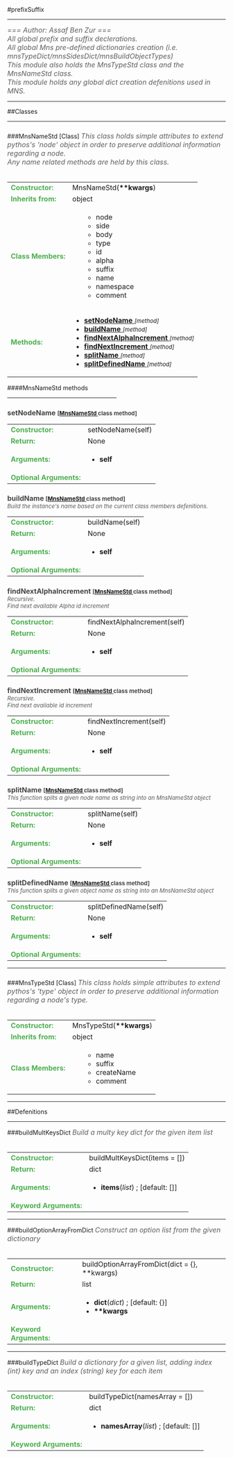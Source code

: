 <body>
#prefixSuffix
<hr width = 100%>
<font color = #5f5f5f size = 3pt>
<i>
=== Author: Assaf Ben Zur === <br>
All global prefix and suffix declerations. <br>
All global Mns pre-defined dictionaries creation (i.e.  mnsTypeDict/mnsSidesDict/mnsBuildObjectTypes) <br>
This module also holds the MnsTypeStd class and the MnsNameStd class. <br>
This module holds any global dict creation defenitions used in MNS. <br>
</font>
</i>
<hr width = 100%>
##Classes
<hr width = 100%>
<h5 id = "MnsNameStd TARGET"></h5>
###MnsNameStd [Class]
<font color = #5f5f5f size = 3pt>
<i>
This class holds simple attributes to extend pythos's 'node' object in order to preserve additional information regarding a node. <br>
Any name related methods are held by this class. <br>
</i>
<br>
</font>
<font size = 3pt>
<table>
<tr><td><b><font color = #4caf50>Constructor:  </font></b></td><td>MnsNameStd(<b>**kwargs</b>)</td></tr>
<tr><td><b><font color = #4caf50>Inherits from:  </font></b></td><td>object</td></tr>
<tr><td><b><font color = #4caf50>Class Members:  </font></b></td>
<td><ul>
<ul>
<li>node</li>
<li>side</li>
<li>body</li>
<li>type</li>
<li>id</li>
<li>alpha</li>
<li>suffix</li>
<li>name</li>
<li>namespace</li>
<li>comment</li>
</ul>
</td></tr>
<tr><td><b><font color = #4caf50>Methods:  </font></b></td><td><ul>
<li><b><a href="#setNodeNameTARGET">setNodeName </b></a> <font size = 2pt><i>[method]</i></font></li>
<li><b><a href="#buildNameTARGET">buildName </b></a> <font size = 2pt><i>[method]</i></font></li>
<li><b><a href="#findNextAlphaIncrementTARGET">findNextAlphaIncrement </b></a> <font size = 2pt><i>[method]</i></font></li>
<li><b><a href="#findNextIncrementTARGET">findNextIncrement </b></a> <font size = 2pt><i>[method]</i></font></li>
<li><b><a href="#splitNameTARGET">splitName </b></a> <font size = 2pt><i>[method]</i></font></li>
<li><b><a href="#splitDefinedNameTARGET">splitDefinedName </b></a> <font size = 2pt><i>[method]</i></font></li>
</ul>
</td>
</tr>
</table></font>
####MnsNameStd  methods
<hr width = 50%>
<h5 id = "setNodeNameTARGET"></h5><font color = 464646 size = 3><b>setNodeName <font size = 2pt> [<a href="#MnsNameStd TARGET">MnsNameStd </a> class method] </font></font></b>
<font size = 3pt>
<table>
<tr><td><b><font color = #4caf50>Constructor:  </font></b></td><td>setNodeName(self)</td></tr>
<tr><td><b><font color = #4caf50>Return:  </font></b></td><td>None</td></tr>
<tr><td><b><font color = #4caf50>Arguments:  </font></b></td>
<td><ul>
<li><b>self</b></li>
</ul></td>
</tr>
<tr><td><b><font color = #4caf50>Optional Arguments:  </font></b></td>
</tr>
</table></font>
<h5 id = "buildNameTARGET"></h5><font color = 464646 size = 3><b>buildName <font size = 2pt> [<a href="#MnsNameStd TARGET">MnsNameStd </a> class method] </font></font></b>
<font size = 2pt color= 595959><br>
<i>Build the instance's name based on the current class members defenitions.</i><br>
</font>
<font size = 3pt>
<table>
<tr><td><b><font color = #4caf50>Constructor:  </font></b></td><td>buildName(self)</td></tr>
<tr><td><b><font color = #4caf50>Return:  </font></b></td><td>None</td></tr>
<tr><td><b><font color = #4caf50>Arguments:  </font></b></td>
<td><ul>
<li><b>self</b></li>
</ul></td>
</tr>
<tr><td><b><font color = #4caf50>Optional Arguments:  </font></b></td>
</tr>
</table></font>
<h5 id = "findNextAlphaIncrementTARGET"></h5><font color = 464646 size = 3><b>findNextAlphaIncrement <font size = 2pt> [<a href="#MnsNameStd TARGET">MnsNameStd </a> class method] </font></font></b>
<font size = 2pt color= 595959><br>
<i>Recursive.</i><br>
<i>Find next available Alpha id increment</i><br>
</font>
<font size = 3pt>
<table>
<tr><td><b><font color = #4caf50>Constructor:  </font></b></td><td>findNextAlphaIncrement(self)</td></tr>
<tr><td><b><font color = #4caf50>Return:  </font></b></td><td>None</td></tr>
<tr><td><b><font color = #4caf50>Arguments:  </font></b></td>
<td><ul>
<li><b>self</b></li>
</ul></td>
</tr>
<tr><td><b><font color = #4caf50>Optional Arguments:  </font></b></td>
</tr>
</table></font>
<h5 id = "findNextIncrementTARGET"></h5><font color = 464646 size = 3><b>findNextIncrement <font size = 2pt> [<a href="#MnsNameStd TARGET">MnsNameStd </a> class method] </font></font></b>
<font size = 2pt color= 595959><br>
<i>Recursive.</i><br>
<i>Find next available id increment</i><br>
</font>
<font size = 3pt>
<table>
<tr><td><b><font color = #4caf50>Constructor:  </font></b></td><td>findNextIncrement(self)</td></tr>
<tr><td><b><font color = #4caf50>Return:  </font></b></td><td>None</td></tr>
<tr><td><b><font color = #4caf50>Arguments:  </font></b></td>
<td><ul>
<li><b>self</b></li>
</ul></td>
</tr>
<tr><td><b><font color = #4caf50>Optional Arguments:  </font></b></td>
</tr>
</table></font>
<h5 id = "splitNameTARGET"></h5><font color = 464646 size = 3><b>splitName <font size = 2pt> [<a href="#MnsNameStd TARGET">MnsNameStd </a> class method] </font></font></b>
<font size = 2pt color= 595959><br>
<i>This function splits a given node name as string into an MnsNameStd object</i><br>
</font>
<font size = 3pt>
<table>
<tr><td><b><font color = #4caf50>Constructor:  </font></b></td><td>splitName(self)</td></tr>
<tr><td><b><font color = #4caf50>Return:  </font></b></td><td>None</td></tr>
<tr><td><b><font color = #4caf50>Arguments:  </font></b></td>
<td><ul>
<li><b>self</b></li>
</ul></td>
</tr>
<tr><td><b><font color = #4caf50>Optional Arguments:  </font></b></td>
</tr>
</table></font>
<h5 id = "splitDefinedNameTARGET"></h5><font color = 464646 size = 3><b>splitDefinedName <font size = 2pt> [<a href="#MnsNameStd TARGET">MnsNameStd </a> class method] </font></font></b>
<font size = 2pt color= 595959><br>
<i>This function splits a given object name as string into an MnsNameStd object</i><br>
</font>
<font size = 3pt>
<table>
<tr><td><b><font color = #4caf50>Constructor:  </font></b></td><td>splitDefinedName(self)</td></tr>
<tr><td><b><font color = #4caf50>Return:  </font></b></td><td>None</td></tr>
<tr><td><b><font color = #4caf50>Arguments:  </font></b></td>
<td><ul>
<li><b>self</b></li>
</ul></td>
</tr>
<tr><td><b><font color = #4caf50>Optional Arguments:  </font></b></td>
</tr>
</table></font>
<hr width = 100%>
<h5 id = "MnsTypeStd TARGET"></h5>
###MnsTypeStd [Class]
<font color = #5f5f5f size = 3pt>
<i>
This class holds simple attributes to extend pythos's 'type' object in order to preserve additional information regarding a node's type. <br>
</i>
<br>
</font>
<font size = 3pt>
<table>
<tr><td><b><font color = #4caf50>Constructor:  </font></b></td><td>MnsTypeStd(<b>**kwargs</b>)</td></tr>
<tr><td><b><font color = #4caf50>Inherits from:  </font></b></td><td>object</td></tr>
<tr><td><b><font color = #4caf50>Class Members:  </font></b></td>
<td><ul>
<ul>
<li>name</li>
<li>suffix</li>
<li>createName</li>
<li>comment</li>
</ul>
</td></tr>
</tr>
</table></font>
<hr width = 100%>
##Defenitions
<hr width = 100%>
###buildMultKeysDict
<font color = #5f5f5f size = 3pt>
<i>
Build a multy key dict for the given item list <br>
</i>
<br>
</font>
<font size = 3pt>
<table>
<tr><td><b><font color = #4caf50>Constructor:  </font></b></td><td>buildMultKeysDict(items = [])</td></tr>
<tr><td><b><font color = #4caf50>Return:  </font></b></td><td>dict</td></tr>
<tr><td><b><font color = #4caf50>Arguments:  </font></b></td>
<td><ul>
<li><b>items</b>(<i>list</i>) ; [default: []]</li>
</ul></td>
</tr>
<tr width=150px><td><b><font color = #4caf50>Keyword Arguments:  </font></b></td>
</tr>
</table></font>
<hr width = 100%>
###buildOptionArrayFromDict
<font color = #5f5f5f size = 3pt>
<i>
Construct an option list from the given dictionary <br>
</i>
<br>
</font>
<font size = 3pt>
<table>
<tr><td><b><font color = #4caf50>Constructor:  </font></b></td><td>buildOptionArrayFromDict(dict = {}, **kwargs)</td></tr>
<tr><td><b><font color = #4caf50>Return:  </font></b></td><td> list</td></tr>
<tr><td><b><font color = #4caf50>Arguments:  </font></b></td>
<td><ul>
<li><b>dict</b>(<i>dict</i>) ; [default: {}]</li>
<li><b>**kwargs</b></li>
</ul></td>
</tr>
<tr width=150px><td><b><font color = #4caf50>Keyword Arguments:  </font></b></td>
</tr>
</table></font>
<hr width = 100%>
###buildTypeDict
<font color = #5f5f5f size = 3pt>
<i>
Build a dictionary for a given list, adding index (int) key and an index (string) key for each item <br>
</i>
<br>
</font>
<font size = 3pt>
<table>
<tr><td><b><font color = #4caf50>Constructor:  </font></b></td><td>buildTypeDict(namesArray = [])</td></tr>
<tr><td><b><font color = #4caf50>Return:  </font></b></td><td>dict</td></tr>
<tr><td><b><font color = #4caf50>Arguments:  </font></b></td>
<td><ul>
<li><b>namesArray</b>(<i>list</i>) ; [default: []]</li>
</ul></td>
</tr>
<tr width=150px><td><b><font color = #4caf50>Keyword Arguments:  </font></b></td>
</tr>
</table></font>
